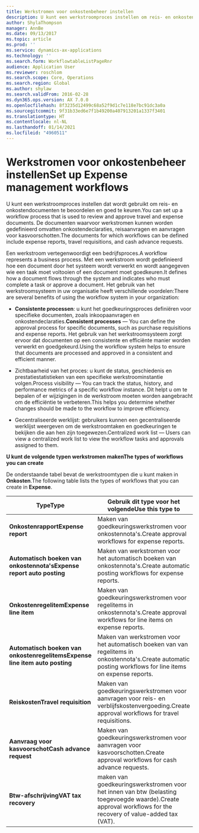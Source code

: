 ```yaml
---
title: Werkstromen voor onkostenbeheer instellen
description: U kunt een werkstroomproces instellen om reis- en onkostendocumenten te beoordelen en goed te keuren.
author: ShylaThompson
manager: AnnBe
ms.date: 09/13/2017
ms.topic: article
ms.prod: ''
ms.service: dynamics-ax-applications
ms.technology: ''
ms.search.form: WorkflowtableListPageRnr
audience: Application User
ms.reviewer: roschlom
ms.search.scope: Core, Operations
ms.search.region: Global
ms.author: shylaw
ms.search.validFrom: 2016-02-28
ms.dyn365.ops.version: AX 7.0.0
ms.openlocfilehash: 8f3235d12499c68a52f9d1c7e118e7bc91dc3a0a
ms.sourcegitcommit: 9f31b33ed6e7f1b49200a407913201a1337f3401
ms.translationtype: HT
ms.contentlocale: nl-NL
ms.lasthandoff: 01/14/2021
ms.locfileid: "4960511"
---
```

# <a name="set-up-expense-management-workflows"></a><span data-ttu-id="78a62-103">Werkstromen voor onkostenbeheer instellen</span><span class="sxs-lookup"><span data-stu-id="78a62-103">Set up Expense management workflows</span></span>

<span data-ttu-id="78a62-104">U kunt een werkstroomproces instellen dat wordt gebruikt om reis- en onkostendocumenten te beoordelen en goed te keuren.</span><span class="sxs-lookup"><span data-stu-id="78a62-104">You can set up a workflow process that is used to review and approve travel and expense documents.</span></span> <span data-ttu-id="78a62-105">De documenten waarvoor werkstromen kunnen worden gedefinieerd omvatten onkostendeclaraties, reisaanvragen en aanvragen voor kasvoorschotten.</span><span class="sxs-lookup"><span data-stu-id="78a62-105">The documents for which workflows can be defined include expense reports, travel requisitions, and cash advance requests.</span></span>

<span data-ttu-id="78a62-106">Een werkstroom vertegenwoordigt een bedrijfsproces.</span><span class="sxs-lookup"><span data-stu-id="78a62-106">A workflow represents a business process.</span></span> <span data-ttu-id="78a62-107">Met een werkstroom wordt gedefinieerd hoe een document door het systeem wordt verwerkt en wordt aangegeven wie een taak moet voltooien of een document moet goedkeuren.</span><span class="sxs-lookup"><span data-stu-id="78a62-107">It defines how a document flows through the system and indicates who must complete a task or approve a document.</span></span> <span data-ttu-id="78a62-108">Het gebruik van het werkstroomsysteem in uw organisatie heeft verschillende voordelen:</span><span class="sxs-lookup"><span data-stu-id="78a62-108">There are several benefits of using the workflow system in your organization:</span></span>

-   <span data-ttu-id="78a62-109">**Consistente processen**: u kunt het goedkeuringsproces definiëren voor specifieke documenten, zoals inkoopaanvragen en onkostendeclaraties.</span><span class="sxs-lookup"><span data-stu-id="78a62-109">**Consistent processes** — You can define the approval process for specific documents, such as purchase requisitions and expense reports.</span></span> <span data-ttu-id="78a62-110">Het gebruik van het werkstroomsysteem zorgt ervoor dat documenten op een consistente en efficiënte manier worden verwerkt en goedgekeurd.</span><span class="sxs-lookup"><span data-stu-id="78a62-110">Using the workflow system helps to ensure that documents are processed and approved in a consistent and efficient manner.</span></span>

-   <span data-ttu-id="78a62-111">Zichtbaarheid van het proces: u kunt de status, geschiedenis en prestatiestatistieken van een specifieke werkstroominstantie volgen.</span><span class="sxs-lookup"><span data-stu-id="78a62-111">Process visibility — You can track the status, history, and performance metrics of a specific workflow instance.</span></span> <span data-ttu-id="78a62-112">Dit helpt u om te bepalen of er wijzigingen in de werkstroom moeten worden aangebracht om de efficiëntie te verbeteren.</span><span class="sxs-lookup"><span data-stu-id="78a62-112">This helps you determine whether changes should be made to the workflow to improve efficiency.</span></span>

-   <span data-ttu-id="78a62-113">Gecentraliseerde werklijst: gebruikers kunnen een gecentraliseerde werklijst weergeven om de werkstroomtaken en goedkeuringen te bekijken die aan hen zijn toegewezen.</span><span class="sxs-lookup"><span data-stu-id="78a62-113">Centralized work list — Users can view a centralized work list to view the workflow tasks and approvals assigned to them.</span></span> 

<span data-ttu-id="78a62-114">**U kunt de volgende typen werkstromen maken**</span><span class="sxs-lookup"><span data-stu-id="78a62-114">**The types of workflows you can create**</span></span>

<span data-ttu-id="78a62-115">De onderstaande tabel bevat de werkstroomtypen die u kunt maken in **Onkosten**.</span><span class="sxs-lookup"><span data-stu-id="78a62-115">The following table lists the types of workflows that you can create in **Expense**.</span></span>


|              <span data-ttu-id="78a62-116"><strong>Type</strong></span><span class="sxs-lookup"><span data-stu-id="78a62-116"><strong>Type</strong></span></span>              |                   <span data-ttu-id="78a62-117"><strong>Gebruik dit type voor het volgende</strong></span><span class="sxs-lookup"><span data-stu-id="78a62-117"><strong>Use this type to</strong></span></span>                   |
|-------------------------------------------------|-----------------------------------------------------------------------|
|         <span data-ttu-id="78a62-118"><strong>Onkostenrapport</strong></span><span class="sxs-lookup"><span data-stu-id="78a62-118"><strong>Expense report</strong></span></span>         |            <span data-ttu-id="78a62-119">Maken van goedkeuringswerkstromen voor onkostennota's.</span><span class="sxs-lookup"><span data-stu-id="78a62-119">Create approval workflows for expense reports.</span></span>             |
|  <span data-ttu-id="78a62-120"><strong>Automatisch boeken van onkostennota's</strong></span><span class="sxs-lookup"><span data-stu-id="78a62-120"><strong>Expense report auto posting</strong></span></span>   |        <span data-ttu-id="78a62-121">Maken van werkstromen voor het automatisch boeken van onkostennota's.</span><span class="sxs-lookup"><span data-stu-id="78a62-121">Create automatic posting workflows for expense reports.</span></span>        |
|       <span data-ttu-id="78a62-122"><strong>Onkostenregelitem</strong></span><span class="sxs-lookup"><span data-stu-id="78a62-122"><strong>Expense line item</strong></span></span>        |     <span data-ttu-id="78a62-123">Maken van goedkeuringswerkstromen voor regelitems in onkostennota's.</span><span class="sxs-lookup"><span data-stu-id="78a62-123">Create approval workflows for line items on expense reports.</span></span>      |
| <span data-ttu-id="78a62-124"><strong>Automatisch boeken van onkostenregelitems</strong></span><span class="sxs-lookup"><span data-stu-id="78a62-124"><strong>Expense line item auto posting</strong></span></span> | <span data-ttu-id="78a62-125">Maken van werkstromen voor het automatisch boeken van van regelitems in onkostennota's.</span><span class="sxs-lookup"><span data-stu-id="78a62-125">Create automatic posting workflows for line items on expense reports.</span></span> |
|       <span data-ttu-id="78a62-126"><strong>Reiskosten</strong></span><span class="sxs-lookup"><span data-stu-id="78a62-126"><strong>Travel requisition</strong></span></span>       |          <span data-ttu-id="78a62-127">Maken van goedkeuringswerkstromen voor aanvragen voor reis- en verblijfskostenvergoeding.</span><span class="sxs-lookup"><span data-stu-id="78a62-127">Create approval workflows for travel requisitions.</span></span>           |
|      <span data-ttu-id="78a62-128"><strong>Aanvraag voor kasvoorschot</strong></span><span class="sxs-lookup"><span data-stu-id="78a62-128"><strong>Cash advance request</strong></span></span>      |         <span data-ttu-id="78a62-129">Maken van goedkeuringswerkstromen voor aanvragen voor kasvoorschotten.</span><span class="sxs-lookup"><span data-stu-id="78a62-129">Create approval workflows for cash advance requests.</span></span>          |
|        <span data-ttu-id="78a62-130"><strong>Btw-afschrijving</strong></span><span class="sxs-lookup"><span data-stu-id="78a62-130"><strong>VAT tax recovery</strong></span></span>        | <span data-ttu-id="78a62-131">maken van goedkeuringswerkstromen voor het innen van btw (belasting toegevoegde waarde).</span><span class="sxs-lookup"><span data-stu-id="78a62-131">Create approval workflows for the recovery of value-added tax (VAT).</span></span>  |

